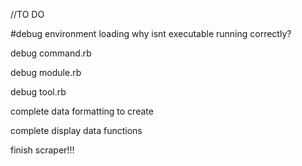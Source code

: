 //TO DO

#debug environment loading
why isnt executable running correctly?

debug command.rb

debug module.rb

debug tool.rb

complete data formatting to create

complete display data functions

finish scraper!!!
